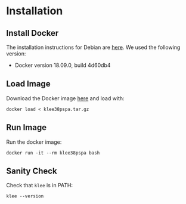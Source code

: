 # Installation

## Install Docker
The installation instructions for Debian are [here](https://docs.docker.com/engine/install/debian/).
We used the following version:
- Docker version 18.09.0, build 4d60db4

## Load Image
Download the Docker image [here](https://doi.org/10.6084/m9.figshare.12410231) and load with:
```
docker load < klee38pspa.tar.gz
```

## Run Image
Run the docker image:
```
docker run -it --rm klee38pspa bash
```

## Sanity Check
Check that `klee` is in PATH:
```
klee --version
```
